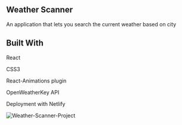 ## Weather Scanner 
An application that lets you search the current weather based on city

## Built With

React

CSS3

React-Animations plugin

OpenWeatherKey API 

Deployment with Netlify

![Weather-Scanner-Project](https://user-images.githubusercontent.com/44646134/72392512-4d9dc600-36fe-11ea-9923-13bf8830dcdc.jpg)
